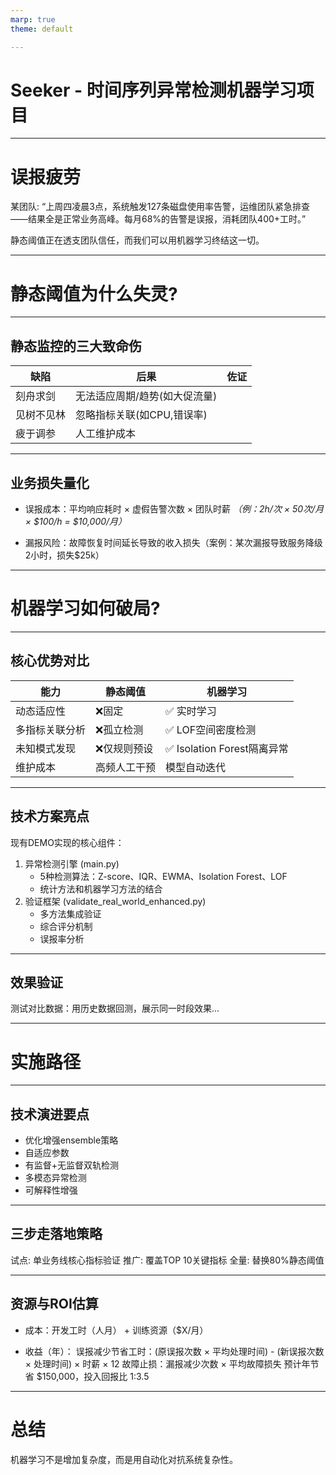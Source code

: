 ```yaml
---
marp: true
theme: default

---
```

<!-- 此文档用于生成slide, `Marp for VS Code` -->
# Seeker - 时间序列异常检测机器学习项目

---

# 误报疲劳

某团队: “上周四凌晨3点，系统触发127条磁盘使用率告警，运维团队紧急排查——结果全是正常业务高峰。每月68%的告警是误报，消耗团队400+工时。”

静态阈值正在透支团队信任，而我们可以用机器学习终结这一切。

---

# 静态阈值为什么失灵?

---
## 静态监控的三大致命伤
| 缺陷       | 后果                          | 佐证 |
| ---------- | ----------------------------- | ---- |
| 刻舟求剑   | 无法适应周期/趋势(如大促流量) |      |
| 见树不见林 | 忽略指标关联(如CPU,错误率)    |      |
| 疲于调参   | 人工维护成本                  |      |

---
## 业务损失量化
- 误报成本：平均响应耗时 × 虚假告警次数 × 团队时薪
*（例：2h/次 × 50次/月 × $100/h = $10,000/月）*

- 漏报风险：故障恢复时间延长导致的收入损失（案例：某次漏报导致服务降级2小时，损失$25k）

---

# 机器学习如何破局?

---
## 核心优势对比
| 能力           | 静态阈值     | 机器学习                   |
| -------------- | ------------ | -------------------------- |
| 动态适应性     | ❌固定        | ✅ 实时学习                 |
| 多指标关联分析 | ❌孤立检测    | ✅ LOF空间密度检测          |
| 未知模式发现   | ❌仅规则预设  | ✅ Isolation Forest隔离异常 |
| 维护成本       | 高频人工干预 | 模型自动迭代               |

---
## 技术方案亮点
现有DEMO实现的核心组件：

1. 异常检测引擎 (main.py)
    - 5种检测算法：Z-score、IQR、EWMA、Isolation Forest、LOF
    - 统计方法和机器学习方法的结合
1. 验证框架 (validate_real_world_enhanced.py)
    - 多方法集成验证
    - 综合评分机制
    - 误报率分析

---
## 效果验证
测试对比数据：用历史数据回测，展示同一时段效果...

---
# 实施路径
---
## 技术演进要点
- 优化增强ensemble策略
- 自适应参数
- 有监督+无监督双轨检测
- 多模态异常检测
- 可解释性增强

---
## 三步走落地策略
试点: 单业务线核心指标验证
推广: 覆盖TOP 10关键指标
全量: 替换80%静态阈值

---
## 资源与ROI估算
- 成本：开发工时（人月） + 训练资源（$X/月）

- 收益（年）：
    误报减少节省工时：(原误报次数 × 平均处理时间) - (新误报次数 × 处理时间) × 时薪 × 12
    故障止损：漏报减少次数 × 平均故障损失
    预计年节省 $150,000，投入回报比 1:3.5

---
# 总结
机器学习不是增加复杂度，而是用自动化对抗系统复杂性。
